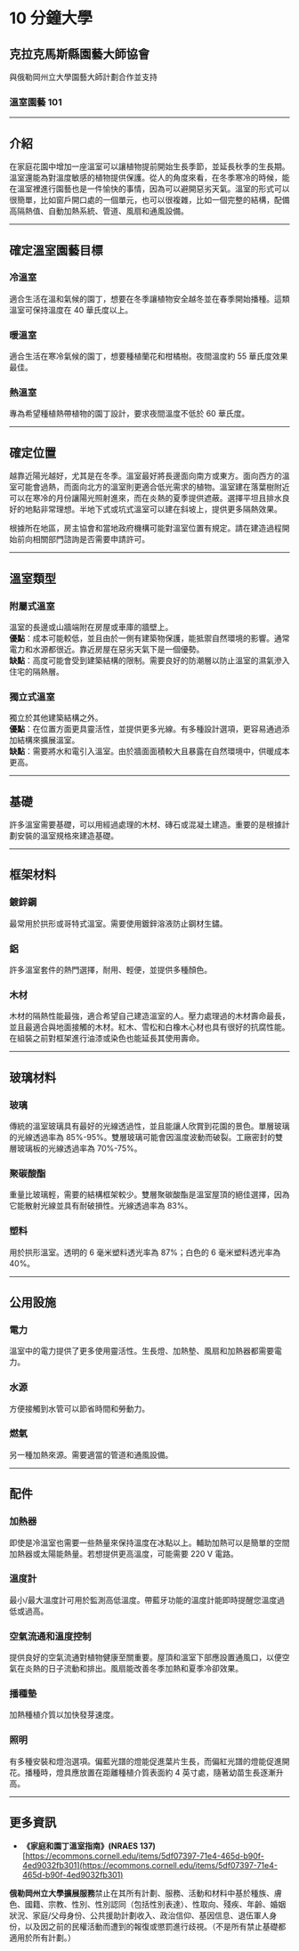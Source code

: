 # 10 分鐘大學

## 克拉克馬斯縣園藝大師協會  
與俄勒岡州立大學園藝大師計劃合作並支持

### 溫室園藝 101

---

## 介紹

在家庭花園中增加一座溫室可以讓植物提前開始生長季節，並延長秋季的生長期。溫室還能為對溫度敏感的植物提供保護。從人的角度來看，在冬季寒冷的時候，能在溫室裡進行園藝也是一件愉快的事情，因為可以避開惡劣天氣。溫室的形式可以很簡單，比如窗戶開口處的一個單元，也可以很複雜，比如一個完整的結構，配備高隔熱值、自動加熱系統、管道、風扇和通風設備。

---

## 確定溫室園藝目標

### 冷溫室  
適合生活在溫和氣候的園丁，想要在冬季讓植物安全越冬並在春季開始播種。這類溫室可保持溫度在 40 華氏度以上。

### 暖溫室  
適合生活在寒冷氣候的園丁，想要種植蘭花和柑橘樹。夜間溫度約 55 華氏度效果最佳。

### 熱溫室  
專為希望種植熱帶植物的園丁設計，要求夜間溫度不低於 60 華氏度。

---

## 確定位置

越靠近陽光越好，尤其是在冬季。溫室最好將長邊面向南方或東方。面向西方的溫室可能會過熱，而面向北方的溫室則更適合低光需求的植物。溫室建在落葉樹附近可以在寒冷的月份讓陽光照射進來，而在炎熱的夏季提供遮蔽。選擇平坦且排水良好的地點非常理想。半地下式或坑式溫室可以建在斜坡上，提供更多隔熱效果。

根據所在地區，房主協會和當地政府機構可能對溫室位置有規定。請在建造過程開始前向相關部門諮詢是否需要申請許可。

---

## 溫室類型

### 附屬式溫室  
溫室的長邊或山牆端附在房屋或車庫的牆壁上。  
**優點**：成本可能較低，並且由於一側有建築物保護，能抵禦自然環境的影響。通常電力和水源都很近。靠近房屋在惡劣天氣下是一個優勢。  
**缺點**：高度可能會受到建築結構的限制。需要良好的防潮層以防止溫室的濕氣滲入住宅的隔熱層。

### 獨立式溫室  
獨立於其他建築結構之外。  
**優點**：在位置方面更具靈活性，並提供更多光線。有多種設計選項，更容易通過添加結構來擴展溫室。  
**缺點**：需要將水和電引入溫室。由於牆面面積較大且暴露在自然環境中，供暖成本更高。

---

## 基礎

許多溫室需要基礎，可以用經過處理的木材、磚石或混凝土建造。重要的是根據計劃安裝的溫室規格來建造基礎。

---

## 框架材料

### 鍍鋅鋼  
最常用於拱形或哥特式溫室。需要使用鍍鋅溶液防止鋼材生鏽。

### 鋁  
許多溫室套件的熱門選擇，耐用、輕便，並提供多種顏色。

### 木材  
木材的隔熱性能最強，適合希望自己建造溫室的人。壓力處理過的木材壽命最長，並且最適合與地面接觸的木材。紅木、雪松和白橡木心材也具有很好的抗腐性能。在組裝之前對框架進行油漆或染色也能延長其使用壽命。

---

## 玻璃材料

### 玻璃  
傳統的溫室玻璃具有最好的光線透過性，並且能讓人欣賞到花園的景色。單層玻璃的光線透過率為 85%-95%。雙層玻璃可能會因溫度波動而破裂。工廠密封的雙層玻璃板的光線透過率為 70%-75%。

### 聚碳酸酯  
重量比玻璃輕，需要的結構框架較少。雙層聚碳酸酯是溫室屋頂的絕佳選擇，因為它能散射光線並具有耐破損性。光線透過率為 83%。

### 塑料  
用於拱形溫室。透明的 6 毫米塑料透光率為 87%；白色的 6 毫米塑料透光率為 40%。

---

## 公用設施

### 電力  
溫室中的電力提供了更多使用靈活性。生長燈、加熱墊、風扇和加熱器都需要電力。

### 水源  
方便接觸到水管可以節省時間和勞動力。

### 燃氣  
另一種加熱來源。需要適當的管道和通風設備。

---

## 配件

### 加熱器  
即使是冷溫室也需要一些熱量來保持溫度在冰點以上。輔助加熱可以是簡單的空間加熱器或太陽能熱量。若想提供更高溫度，可能需要 220 V 電路。

### 溫度計  
最小/最大溫度計可用於監測高低溫度。帶藍牙功能的溫度計能即時提醒您溫度過低或過高。

### 空氣流通和溫度控制  
提供良好的空氣流通對植物健康至關重要。屋頂和溫室下部應設置通風口，以便空氣在炎熱的日子流動和排出。風扇能改善冬季加熱和夏季冷卻效果。

### 播種墊  
加熱種植介質以加快發芽速度。

### 照明  
有多種安裝和燈泡選項。偏藍光譜的燈能促進葉片生長，而偏紅光譜的燈能促進開花。播種時，燈具應放置在距離種植介質表面約 4 英寸處，隨著幼苗生長逐漸升高。

---

## 更多資訊

- **《家庭和園丁溫室指南》(NRAES 137)**  
  [https://ecommons.cornell.edu/items/5df07397-71e4-465d-b90f-4ed9032fb301](https://ecommons.cornell.edu/items/5df07397-71e4-465d-b90f-4ed9032fb301)

**俄勒岡州立大學擴展服務**禁止在其所有計劃、服務、活動和材料中基於種族、膚色、國籍、宗教、性別、性別認同（包括性別表達）、性取向、殘疾、年齡、婚姻狀況、家庭/父母身份、公共援助計劃收入、政治信仰、基因信息、退伍軍人身份，以及因之前的民權活動而遭到的報復或懲罰進行歧視。（不是所有禁止基礎都適用於所有計劃。）